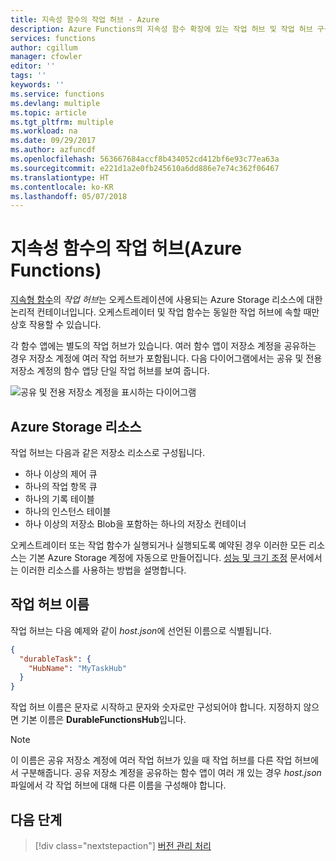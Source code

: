 ```yaml
---
title: 지속성 함수의 작업 허브 - Azure
description: Azure Functions의 지속성 함수 확장에 있는 작업 허브 및 작업 허브 구성 방법을 알아봅니다.
services: functions
author: cgillum
manager: cfowler
editor: ''
tags: ''
keywords: ''
ms.service: functions
ms.devlang: multiple
ms.topic: article
ms.tgt_pltfrm: multiple
ms.workload: na
ms.date: 09/29/2017
ms.author: azfuncdf
ms.openlocfilehash: 563667684accf8b434052cd412bf6e93c77ea63a
ms.sourcegitcommit: e221d1a2e0fb245610a6dd886e7e74c362f06467
ms.translationtype: HT
ms.contentlocale: ko-KR
ms.lasthandoff: 05/07/2018
---
```

# <a name="task-hubs-in-durable-functions-azure-functions"></a>지속성 함수의 작업 허브(Azure Functions)

[지속형 함수](durable-functions-overview.md)의 *작업 허브*는 오케스트레이션에 사용되는 Azure Storage 리소스에 대한 논리적 컨테이너입니다. 오케스트레이터 및 작업 함수는 동일한 작업 허브에 속할 때만 상호 작용할 수 있습니다.

각 함수 앱에는 별도의 작업 허브가 있습니다. 여러 함수 앱이 저장소 계정을 공유하는 경우 저장소 계정에 여러 작업 허브가 포함됩니다. 다음 다이어그램에서는 공유 및 전용 저장소 계정의 함수 앱당 단일 작업 허브를 보여 줍니다.

![공유 및 전용 저장소 계정을 표시하는 다이어그램](media/durable-functions-task-hubs/task-hubs-storage.png)

## <a name="azure-storage-resources"></a>Azure Storage 리소스

작업 허브는 다음과 같은 저장소 리소스로 구성됩니다. 

* 하나 이상의 제어 큐
* 하나의 작업 항목 큐
* 하나의 기록 테이블
* 하나의 인스턴스 테이블
* 하나 이상의 저장소 Blob을 포함하는 하나의 저장소 컨테이너

오케스트레이터 또는 작업 함수가 실행되거나 실행되도록 예약된 경우 이러한 모든 리소스는 기본 Azure Storage 계정에 자동으로 만들어집니다. [성능 및 크기 조정](durable-functions-perf-and-scale.md) 문서에서는 이러한 리소스를 사용하는 방법을 설명합니다.

## <a name="task-hub-names"></a>작업 허브 이름

작업 허브는 다음 예제와 같이 *host.json*에 선언된 이름으로 식별됩니다.

```json
{
  "durableTask": {
    "HubName": "MyTaskHub"
  }
}
```

작업 허브 이름은 문자로 시작하고 문자와 숫자로만 구성되어야 합니다. 지정하지 않으면 기본 이름은 **DurableFunctionsHub**입니다.

> [!NOTE]
> 이 이름은 공유 저장소 계정에 여러 작업 허브가 있을 때 작업 허브를 다른 작업 허브에서 구분해줍니다. 공유 저장소 계정을 공유하는 함수 앱이 여러 개 있는 경우 *host.json* 파일에서 각 작업 허브에 대해 다른 이름을 구성해야 합니다.

## <a name="next-steps"></a>다음 단계

> [!div class="nextstepaction"]
> [버전 관리 처리](durable-functions-versioning.md)
